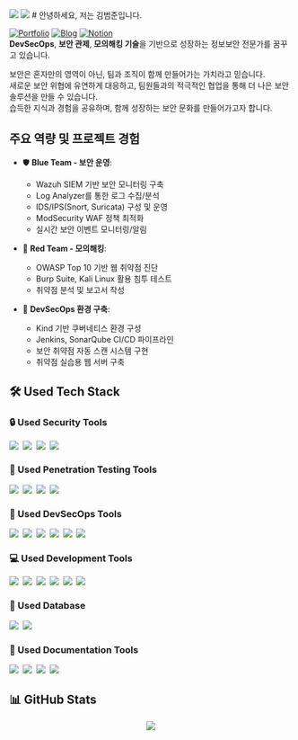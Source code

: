 <img src="https://img.shields.io/static/v1?label=&message=Wazuh&color=B4E4FF&style=flat-square&logo=shield&logoColor=black&fontFamily=Ubuntu"/>
<img src="https://img.shields.io/static/v1?label=&message=Wazuh&color=B4E4FF&style=flat-square&logo=shield&logoColor=black&fontFamily=Pacifico"/>
# 안녕하세요, 저는 김범준입니다. 

[![Portfolio](https://img.shields.io/static/v1?label=&message=Portfolio&color=B4E4FF&style=flat-square&logo=notion&logoColor=black)](https://www.notion.so/Joon-s-Information-Security-Record-2e8d6eb090ec4e608137dad26e774881)
[![Blog](https://img.shields.io/static/v1?label=&message=Blog&color=FFB4B4&style=flat-square&logo=tistory&logoColor=black)](https://sky80322.tistory.com/)
[![Notion](https://img.shields.io/static/v1?label=&message=Notion&color=D4B4FF&style=flat-square&logo=notion&logoColor=black)](https://www.notion.so/Joon-s-Information-Security-Record-2e8d6eb090ec4e608137dad26e774881)
</br>
**DevSecOps**, **보안 관제**, **모의해킹 기술**을 기반으로 성장하는 정보보안 전문가를 꿈꾸고 있습니다.

보안은 혼자만의 영역이 아닌, 팀과 조직이 함께 만들어가는 가치라고 믿습니다. </br>
새로운 보안 위협에 유연하게 대응하고, 팀원들과의 적극적인 협업을 통해 더 나은 보안 솔루션을 만들 수 있습니다. </br>
습득한 지식과 경험을 공유하며, 함께 성장하는 보안 문화를 만들어가고자 합니다.

## 주요 역량 및 프로젝트 경험
- 🛡️ **Blue Team - 보안 운영**: 
  - Wazuh SIEM 기반 보안 모니터링 구축
  - Log Analyzer를 통한 로그 수집/분석
  - IDS/IPS(Snort, Suricata) 구성 및 운영
  - ModSecurity WAF 정책 최적화
  - 실시간 보안 이벤트 모니터링/알림

- 🎯 **Red Team - 모의해킹**: 
  - OWASP Top 10 기반 웹 취약점 진단
  - Burp Suite, Kali Linux 활용 침투 테스트
  - 취약점 분석 및 보고서 작성

- 🚀 **DevSecOps 환경 구축**:
  - Kind 기반 쿠버네티스 환경 구성
  - Jenkins, SonarQube CI/CD 파이프라인
  - 보안 취약점 자동 스캔 시스템 구현
  - 취약점 실습용 웹 서버 구축

## 🛠 Used Tech Stack

### 🔒 Used Security Tools
<p align="left">
  <img src="https://img.shields.io/static/v1?label=&message=Wazuh&color=B4E4FF&style=flat-square&logo=shield&logoColor=black&fontFamily=Quicksand"/>&nbsp;
  <img src="https://img.shields.io/static/v1?label=&message=Snort&color=FFB4B4&style=flat-square&logo=shield&logoColor=black&fontFamily=Quicksand"/>&nbsp;
  <img src="https://img.shields.io/static/v1?label=&message=Suricata&color=D4B4FF&style=flat-square&logo=shield&logoColor=black&fontFamily=Quicksand"/>&nbsp;
  <img src="https://img.shields.io/static/v1?label=&message=ModSecurity&color=B4F4D0&style=flat-square&logo=shield&logoColor=black&fontFamily=Quicksand"/>
</p>

### 🎯 Used Penetration Testing Tools
<p align="left">
  <img src="https://img.shields.io/static/v1?label=&message=Burp Suite&color=B4E4FF&style=flat-square&logo=shield&logoColor=black"/>&nbsp;
  <img src="https://img.shields.io/static/v1?label=&message=OWASP ZAP&color=FFB4B4&style=flat-square&logo=owasp&logoColor=black"/>&nbsp;
  <img src="https://img.shields.io/static/v1?label=&message=Kali Linux&color=D4B4FF&style=flat-square&logo=kali-linux&logoColor=black"/>&nbsp;
  <img src="https://img.shields.io/static/v1?label=&message=Metasploit&color=B4F4D0&style=flat-square&logo=shield&logoColor=black"/>
</p>

### 🚀 Used DevSecOps Tools
<p align="left">
  <img src="https://img.shields.io/static/v1?label=&message=Kubernetes&color=B4E4FF&style=flat-square&logo=kubernetes&logoColor=black"/>&nbsp;
  <img src="https://img.shields.io/static/v1?label=&message=Kind&color=FFB4B4&style=flat-square&logo=kubernetes&logoColor=black"/>&nbsp;
  <img src="https://img.shields.io/static/v1?label=&message=Docker&color=D4B4FF&style=flat-square&logo=docker&logoColor=black"/>&nbsp;
  <img src="https://img.shields.io/static/v1?label=&message=Jenkins&color=B4F4D0&style=flat-square&logo=jenkins&logoColor=black"/>&nbsp;
  <img src="https://img.shields.io/static/v1?label=&message=GitHub&color=B4E4FF&style=flat-square&logo=github&logoColor=black"/>&nbsp;
  <img src="https://img.shields.io/static/v1?label=&message=SonarQube&color=FFB4B4&style=flat-square&logo=sonarqube&logoColor=black"/>
</p>

### 💻 Used Development Tools
<p align="left">
  <img src="https://img.shields.io/static/v1?label=&message=HTML5&color=B4E4FF&style=flat-square&logo=html5&logoColor=black"/>&nbsp;
  <img src="https://img.shields.io/static/v1?label=&message=CSS3&color=FFB4B4&style=flat-square&logo=css3&logoColor=black"/>&nbsp;
  <img src="https://img.shields.io/static/v1?label=&message=JavaScript&color=D4B4FF&style=flat-square&logo=javascript&logoColor=black"/>&nbsp;
  <img src="https://img.shields.io/static/v1?label=&message=PHP&color=B4F4D0&style=flat-square&logo=php&logoColor=black"/>&nbsp;
  <img src="https://img.shields.io/static/v1?label=&message=Linux&color=B4E4FF&style=flat-square&logo=linux&logoColor=black"/>&nbsp;
  <img src="https://img.shields.io/static/v1?label=&message=Bash&color=FFB4B4&style=flat-square&logo=gnu-bash&logoColor=black"/>
</p>

### 💾 Used Database
<p align="left">
  <img src="https://img.shields.io/static/v1?label=&message=MySQL&color=B4E4FF&style=flat-square&logo=mysql&logoColor=black"/>&nbsp;
  <img src="https://img.shields.io/static/v1?label=&message=MariaDB&color=FFB4B4&style=flat-square&logo=mariadb&logoColor=black"/>
</p>

### 📝 Used Documentation Tools
<p align="left">
  <img src="https://img.shields.io/static/v1?label=&message=Notion&color=B4E4FF&style=flat-square&logo=notion&logoColor=black"/>&nbsp;
  <img src="https://img.shields.io/static/v1?label=&message=Obsidian&color=FFB4B4&style=flat-square&logo=obsidian&logoColor=black"/>&nbsp;
  <img src="https://img.shields.io/static/v1?label=&message=Microsoft Office&color=D4B4FF&style=flat-square&logo=microsoft-office&logoColor=black"/>&nbsp;
  <img src="https://img.shields.io/static/v1?label=&message=Canva&color=B4F4D0&style=flat-square&logo=canva&logoColor=black"/>
</p>

## 📊 GitHub Stats
<div align="center">
  <img src="https://github-readme-stats-sigma-five.vercel.app/api?username=redryan90&show_icons=true&theme=tokyonight&locale=kr" />
</div>
